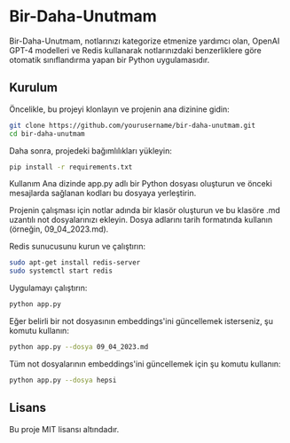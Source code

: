 # Bir-Daha-Unutmam

Bir-Daha-Unutmam, notlarınızı kategorize etmenize yardımcı olan, OpenAI GPT-4 modelleri ve Redis kullanarak notlarınızdaki benzerliklere göre otomatik sınıflandırma yapan bir Python uygulamasıdır.

## Kurulum

Öncelikle, bu projeyi klonlayın ve projenin ana dizinine gidin:

```bash
git clone https://github.com/yourusername/bir-daha-unutmam.git
cd bir-daha-unutmam
```

Daha sonra, projedeki bağımlılıkları yükleyin:

```bash
pip install -r requirements.txt
```

Kullanım
Ana dizinde app.py adlı bir Python dosyası oluşturun ve önceki mesajlarda sağlanan kodları bu dosyaya yerleştirin.

Projenin çalışması için notlar adında bir klasör oluşturun ve bu klasöre .md uzantılı not dosyalarınızı ekleyin. Dosya adlarını tarih formatında kullanın (örneğin, 09_04_2023.md).

Redis sunucusunu kurun ve çalıştırın:

```bash
sudo apt-get install redis-server
sudo systemctl start redis
```

Uygulamayı çalıştırın:

```bash
python app.py
```

Eğer belirli bir not dosyasının embeddings'ini güncellemek isterseniz, şu komutu kullanın:

```bash
python app.py --dosya 09_04_2023.md
```

Tüm not dosyalarının embeddings'ini güncellemek için şu komutu kullanın:

```bash
python app.py --dosya hepsi
```

## Lisans
Bu proje MIT lisansı altındadır.
